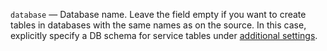 `database` — Database name. Leave the field empty if you want to create tables in databases with the same names as on the source. In this case, explicitly specify a DB schema for service tables under [additional settings](../../../../../data-transfer/operations/endpoint/target/mysql.md#additional-settings).
